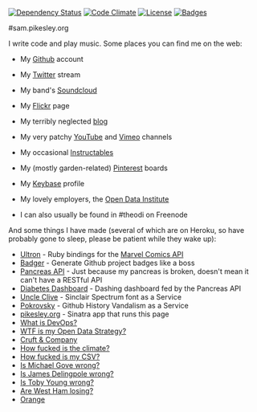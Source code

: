 [![Dependency Status](http://img.shields.io/gemnasium/pikesley/pikesley.org.svg)](https://gemnasium.com/pikesley/pikesley.org)
[![Code Climate](http://img.shields.io/codeclimate/github/pikesley/pikesley.org.svg)](https://codeclimate.com/github/pikesley/pikesley.org)
[![License](http://img.shields.io/:license-mit-blue.svg)](http://pikesley.mit-license.org)
[![Badges](http://img.shields.io/:badges-4/4-ff6799.svg)](https://github.com/pikesley/badger)

#sam.pikesley.org

I write code and play music. Some places you can find me on the web:

* My [Github](https://github.com/pikesley) account
* My [Twitter](https://twitter.com/pikesley) stream
* My band's [Soundcloud](https://soundcloud.com/rawfunkmaharishi)
* My [Flickr](http://www.flickr.com/photos/pikesley/) page
* My terribly neglected [blog](http://org.orgraphone.org/)
* My very patchy [YouTube](https://www.youtube.com/user/pikesley/videos) and [Vimeo](https://vimeo.com/pikesley) channels
* My occasional [Instructables](http://www.instructables.com/member/pikesley?show=INSTRUCTABLES)
* My (mostly garden-related) [Pinterest](http://www.pinterest.com/pikesley/) boards
* My [Keybase](https://keybase.io/pikesley) profile
* My lovely employers, the [Open Data Institute](http://theodi.org/team/sam-pikesley)

* I can also usually be found in #theodi on Freenode

And some things I have made (several of which are on Heroku, so have probably gone to sleep, please be patient while they wake up):

* [Ultron](http://pikesley.github.io/ultron/) - Ruby bindings for the [Marvel Comics API](http://developer.marvel.com/docs)
* [Badger](http://badges.github.io/badgerbadgerbadger/) - Generate Github project badges like a boss
* [Pancreas API](http://pancreas-api.herokuapp.com/) - Just because my pancreas is broken, doesn't mean it can't have a RESTful API
* [Diabetes Dashboard](http://pikesley.github.io/diabetes-dashboard/) - Dashing dashboard fed by the Pancreas API
* [Uncle Clive](http://uncleclive.herokuapp.com/) - Sinclair Spectrum font as a Service
* [Pokrovsky](http://pokrovsky.herokuapp.com/) - Github History Vandalism as a Service
* [pikesley.org](https://github.com/pikesley/pikesley.org) - Sinatra app that runs this page
* [What is DevOps?](http://whatisdevops.com/)
* [WTF is my Open Data Strategy?](http://wtfismyopendatastrategy.herokuapp.com/)
* [Cruft & Company](http://cruft.co/)
* [How fucked is the climate?](http://howfuckedistheclimate.com/)
* [How fucked is my CSV?](http://howfuckedismycsv.eu/)
* [Is Michael Gove wrong?](http://ismichaelgovewrong.info/)
* [Is James Delingpole wrong?](http://isjamesdelingpolewrong.info/)
* [Is Toby Young wrong?](http://istobyyoungwrong.info/)
* [Are West Ham losing?](http://arewesthamlosing.herokuapp.com/)
* [Orange](http://orange.pikesley.org/)
